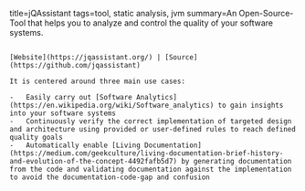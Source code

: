 title=jQAssistant
tags=tool, static analysis, jvm
summary=An Open-Source-Tool that helps you to analyze and control the quality of your software systems.
~~~~~~

[Website](https://jqassistant.org/) | [Source](https://github.com/jqassistant)

It is centered around three main use cases:

-   Easily carry out [Software Analytics](https://en.wikipedia.org/wiki/Software_analytics) to gain insights into your software systems
-   Continuously verify the correct implementation of targeted design and architecture using provided or user-defined rules to reach defined quality goals
-   Automatically enable [Living Documentation](https://medium.com/geekculture/living-documentation-brief-history-and-evolution-of-the-concept-4492fafb5d7) by generating documentation from the code and validating documentation against the implementation to avoid the documentation-code-gap and confusion

